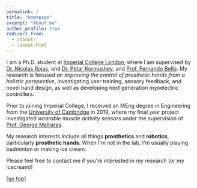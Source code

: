 ```yaml
---
permalink: /
title: "Homepage"
excerpt: "About me"
author_profile: true
redirect_from: 
  - /about/
  - /about.html
---
```


I am a Ph.D. student at [Imperial College London](https://www.imperial.ac.uk/), where I am supervised by [Dr. Nicolas Rojas](https://www.imperial.ac.uk/people/n.rojas), and [Dr. Petar Kormushev](https://www.imperial.ac.uk/people/p.kormushev), and [Prof. Fernando Bello](https://www.imperial.ac.uk/people/f.bello). My research is focused on <i>improving the control of prosthetic hands from a holistic perspective</i>, investigating user training, sensory feedback, and novel hand design, as well as developing next generation myoelectric controllers.

Prior to joining Imperial College, I received an MEng degree in Engineering from the [University of Cambridge](https://www.cam.ac.uk/) in 2019, where my final year project investigated <i>wearable muscle activity sensors</i> under the supervision of [Prof. George Malliaras](http://www.eng.cam.ac.uk/profiles/gm603).

My research interests include all things **prosthetics** and **robotics**, particularly **prosthetic hands**. When I'm not in the lab, I'm usually playing badminton or making ice cream.

Please feel free to contact me if you're interested in my research (or my icecream)!

[[go top](https://dchappell2203.github.io/)]  
